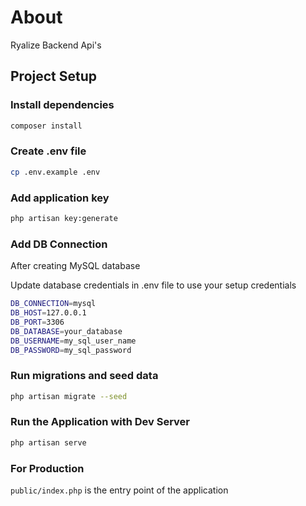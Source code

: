 # About

Ryalize Backend Api's 

## Project Setup

### Install dependencies

```sh
composer install
```

### Create .env file

```sh
cp .env.example .env
```

### Add application key

```sh
php artisan key:generate
```

### Add DB Connection
After creating MySQL database

Update database credentials in .env file to use your setup credentials

```sh
DB_CONNECTION=mysql
DB_HOST=127.0.0.1
DB_PORT=3306
DB_DATABASE=your_database
DB_USERNAME=my_sql_user_name
DB_PASSWORD=my_sql_password
```
### Run migrations and seed data

```sh
php artisan migrate --seed
```

### Run the Application with Dev Server

```sh
php artisan serve
```

### For Production

`public/index.php` is the entry point of the application
